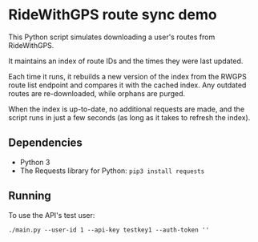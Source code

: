 # RideWithGPS route sync demo

This Python script simulates downloading a user's routes from RideWithGPS.

It maintains an index of route IDs and the times they were last updated.

Each time it runs, it rebuilds a new version of the index from the RWGPS route list endpoint and
compares it with the cached index.  Any outdated routes are re-downloaded, while orphans are purged.

When the index is up-to-date, no additional requests are made, and the script runs in just a few
seconds (as long as it takes to refresh the index).

## Dependencies

* Python 3
* The Requests library for Python: `pip3 install requests`

## Running

To use the API's test user:

```
./main.py --user-id 1 --api-key testkey1 --auth-token ''
```
